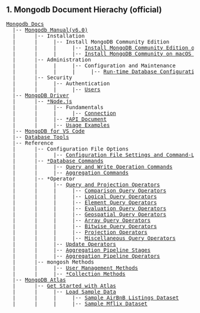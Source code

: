 ## 1. Mongodb Document Hierachy (official)

<pre>
<a href='https://www.mongodb.com/docs/'>Mongodb Docs</a>  
  |-- <a href='https://www.mongodb.com/docs/v6.0/'>Mongodb Manual(v6.0)</a>
  |      |-- Installation
  |      |     |-- Install MongoDB Community Edition
  |      |     |     |-- <a href='https://www.mongodb.com/docs/v6.0/tutorial/install-mongodb-on-os-x/'>Install MongoDB Community Edition on macOS</a>
  |      |     |     |-- <a href='https://www.mongodb.com/docs/v6.0/tutorial/install-mongodb-on-os-x-tarball/'>Install MongoDB Community on macOS using .tgz Tarball</a>
  |      |-- Administration
  |      |     |     |-- Configuration and Maintenance
  |      |     |     |     |-- <a href='https://www.mongodb.com/docs/v6.0/administration/configuration/#run-time-database-configuration'>Run-time Database Configuration</a>
  |      |-- Security
  |      |     |-- Authentication
  |      |     |     |-- <a href='https://www.mongodb.com/docs/v6.0/core/security-users/'>Users</a>
  |-- <a href='https://www.mongodb.com/docs/drivers/'>MongoDB Driver</a>
  |      |-- <a href='https://www.mongodb.com/docs/drivers/node/current/'>*Node.js</a>
  |      |     |-- Fundamentals
  |      |     |     |-- <a href='https://www.mongodb.com/docs/drivers/node/current/fundamentals/connection/'>Connection</a>
  |      |     |-- <a href='https://mongodb.github.io/node-mongodb-native/6.1/'>*API Document</a>
  |      |     |-- <a href='https://www.mongodb.com/docs/drivers/node/current/usage-examples/'>Usage Examples</a>
  |-- <a href='https://www.mongodb.com/docs/mongodb-vscode/'>MongoDB for VS Code</a>
  |-- <a href='https://www.mongodb.com/docs/database-tools/'>Database Tools</a>
  |-- Reference
  |      |-- Configuration File Options
  |      |     |-- <a href='https://www.mongodb.com/docs/v6.0/reference/configuration-file-settings-command-line-options-mapping/'>Configuration File Settings and Command-Line Options Mapping</a>  
  |      |-- <a href="https://www.mongodb.com/docs/v6.0/reference/command/">*Database Commands</a>
  |      |     |-- <a href="https://www.mongodb.com/docs/v6.0/reference/command/nav-crud">Query and Write Operation Commands</a>
  |      |     |-- <a href="https://www.mongodb.com/docs/v6.0/reference/command/nav-aggregation/">Aggregation Commands</a>
  |      |-- *Operator
  |      |     |-- <a href='https://www.mongodb.com/docs/v6.0/reference/operator/query/'>Query and Projection Operators</a>
  |      |     |     |-- <a href='https://www.mongodb.com/docs/v6.0/reference/operator/query-comparison/'>Comparison Query Operators</a>
  |      |     |     |-- <a href='https://www.mongodb.com/docs/v6.0/reference/operator/query-logical/'>Logical Query Operators</a>
  |      |     |     |-- <a href='https://www.mongodb.com/docs/v6.0/reference/operator/query-element/'>Element Query Operators</a>
  |      |     |     |-- <a href='https://www.mongodb.com/docs/v6.0/reference/operator/query-evaluation/'>Evaluation Query Operators</a>
  |      |     |     |-- <a href='https://www.mongodb.com/docs/v6.0/reference/operator/query-geospatial/'>Geospatial Query Operators</a>
  |      |     |     |-- <a href='https://www.mongodb.com/docs/v6.0/reference/operator/query-array/'>Array Query Operators</a>
  |      |     |     |-- <a href='https://www.mongodb.com/docs/v6.0/reference/operator/query-bitwise/'>Bitwise Query Operators</a>
  |      |     |     |-- <a href='https://www.mongodb.com/docs/v6.0/reference/operator/projection/'>Projection Operators</a>
  |      |     |     |-- <a href='https://www.mongodb.com/docs/v6.0/reference/operator/query-miscellaneous/'>Miscellaneous Query Operators</a>  
  |      |     |-- <a href='https://www.mongodb.com/docs/v6.0/reference/operator/update/'>Update Operators</a>
  |      |     |-- <a href='https://www.mongodb.com/docs/v6.0/reference/operator/aggregation-pipeline/'>Aggregation Pipeline Stages</a>
  |      |     |-- <a href='https://www.mongodb.com/docs/v6.0/reference/operator/aggregation/'>Aggregation Pipeline Operators</a>  
  |      |-- mongosh Methods
  |      |     |-- <a href='https://www.mongodb.com/docs/v6.0/reference/method/js-user-management/'>User Management Methods</a>
  |      |     |-- <a href='https://www.mongodb.com/docs/v6.0/reference/method/js-collection/#collection-methods'>*Collection Methods</a>
  |-- <a href='https://www.mongodb.com/docs/atlas/'>MongoDB Atlas</a>
  |      |-- <a href='https://www.mongodb.com/docs/atlas/getting-started/'>Get Started with Atlas</a>
  |      |     |-- <a href='https://www.mongodb.com/docs/atlas/sample-data/'>Load Sample Data</a>
  |      |     |     |-- <a href='https://www.mongodb.com/docs/atlas/sample-data/sample-airbnb/'>Sample AirBnB Listings Dataset</a>
  |      |     |     |-- <a href='https://www.mongodb.com/docs/atlas/sample-data/sample-mflix/'>Sample Mflix Dataset</a>

</pre>
